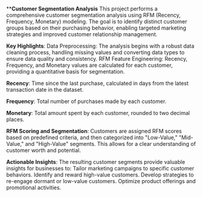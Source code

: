 ****Customer Segmentation Analysis**
This project performs a comprehensive customer segmentation analysis using RFM (Recency, Frequency, Monetary) modeling. The goal is to identify distinct customer groups based on their purchasing behavior, enabling targeted marketing strategies and improved customer relationship management.

**Key Highlights**:
Data Preprocessing: The analysis begins with a robust data cleaning process, handling missing values and converting data types to ensure data quality and consistency.
RFM Feature Engineering: Recency, Frequency, and Monetary values are calculated for each customer, providing a quantitative basis for segmentation.

**Recency**: Time since the last purchase, calculated in days from the latest transaction date in the dataset.

**Frequency**: Total number of purchases made by each customer.

**Monetary**: Total amount spent by each customer, rounded to two decimal places.

**RFM Scoring and Segmentation**: Customers are assigned RFM scores based on predefined criteria, and then categorized into "Low-Value," "Mid-Value," and "High-Value" segments. This allows for a clear understanding of customer worth and potential.

**Actionable Insights**: The resulting customer segments provide valuable insights for businesses to:
Tailor marketing campaigns to specific customer behaviors.
Identify and reward high-value customers.
Develop strategies to re-engage dormant or low-value customers.
Optimize product offerings and promotional activities.
